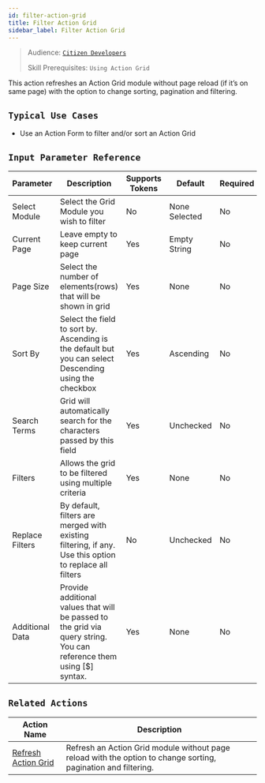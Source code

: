 ```yaml
---
id: filter-action-grid
title: Filter Action Grid
sidebar_label: Filter Action Grid
---
```


> Audience: [`Citizen Developers`](/audience.md#citizen-developers)
>
> Skill Prerequisites: `Using Action Grid`

This action refreshes an Action Grid module without page reload (if it’s on same page) with the option to change sorting, pagination and filtering.

## `Typical Use Cases`

- Use an Action Form to filter and/or sort an Action Grid


## `Input Parameter Reference`

| Parameter | Description | Supports Tokens | Default | Required |
| -- | -- | -- | -- | -- |
| Select Module | Select the Grid Module you wish to filter| No | None Selected| No |
| Current Page | Leave empty to keep current page | Yes | Empty String | No |
| Page Size | Select the number of elements(rows) that will be shown in grid| Yes | None | No |
| Sort By | Select the field to sort by. Ascending is the default but you can select Descending using the checkbox| Yes | Ascending | No |
| Search Terms| Grid will automatically search for the characters passed by this field| Yes | Unchecked | No |
| Filters | Allows the grid to be filtered using multiple criteria | Yes | None | No |
| Replace Filters | By default, filters are merged with existing filtering, if any. Use this option to replace all filters | No | Unchecked| No |
| Additional Data | Provide additional values that will be passed to the grid via query string. You can reference them using [$] syntax.  | Yes | None | No |




## `Related Actions`

| Action Name | Description|
|-------------|------------|
| [Refresh Action Grid ](/actions/refresh-action-grid.md) | Refresh an Action Grid module without page reload with the option to change sorting, pagination and filtering. |


[//]: # (Will need to verify the links once the documentation for filter and data source refersh are completed.)
